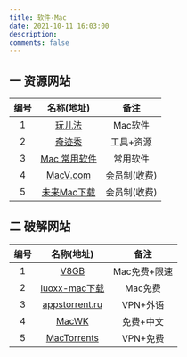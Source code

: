 ```yaml
---
title: 软件-Mac
date: 2021-10-11 16:03:00
description: 
comments: false
---
```


## 一 资源网站

| 编号 |                          名称(地址)                          |     备注     |
| :--: | :----------------------------------------------------------: | :----------: |
|  1   |      [玩儿法](https://www.waerfa.com/category/download)      |   Mac软件    |
|  2   |              [奇迹秀](https://www.qijishow.com)              |  工具+资源   |
|  3   | [Mac 常用软件](https://blog.csdn.net/weixin_52802958/article/details/124559374) |   常用软件   |
|  4   |               [MacV.com](https://www.macv.com)               | 会员制(收费) |
|  5   |            [未来Mac下载](https://mac.orsoon.com)             | 会员制(收费) |

## 二 破解网站

| 编号 |                 名称(地址)                 |     备注     |
| :--: | :----------------------------------------: | :----------: |
|  1   |       [V8GB](https://www.v8gb.com/)        | Mac免费+限速 |
|  2   |  [luoxx-mac下载](https://www.luoxx.top/)   |   Mac免费    |
|  3   | [appstorrent.ru](https://appstorrent.ru/)  |   VPN+外语   |
|  4   |         [MacWK](https://macwk.cn/)         |  免费+中文   |
|  5   | [MacTorrents](https://www.torrentmac.net/) |   VPN+免费   |

